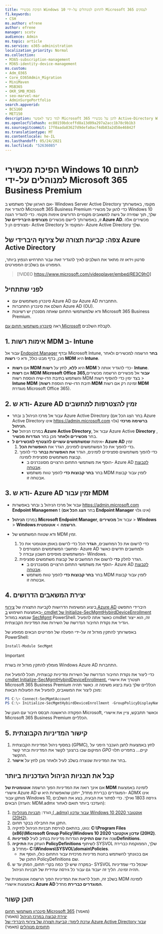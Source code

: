 ```yaml
---
title: הפיכת מכשירי Windows 10 לתחום למנוהלים על-ידי Microsoft 365 לעסקים
f1.keywords:
- CSH
ms.author: efrene
author: efrene
manager: scotv
audience: Admin
ms.topic: article
ms.service: o365-administration
localization_priority: Normal
ms.collection:
- M365-subscription-management
- M365-identity-device-management
ms.custom:
- Adm_O365
- Core_O365Admin_Migration
- MiniMaven
- MSB365
- OKR_SMB_M365
- seo-marvel-mar
- AdminSurgePortfolio
search.appverid:
- BCS160
- MET150
description: למד כיצד לאפשר Microsoft 365 להגן על מכשירי Active-Directory Windows 10 מקומיים בכמה שלבים בלבד.
ms.openlocfilehash: ec80159bdceffd8a13d09a297a2acc1b78c9b1b3
ms.sourcegitcommit: 17f0aada83627d9defa0acf4db03a2d58e46842f
ms.translationtype: MT
ms.contentlocale: he-IL
ms.lasthandoff: 05/24/2021
ms.locfileid: "52636085"
---
```

# <a name="enable-domain-joined-windows-10-devices-to-be-managed-by-microsoft-365-business-premium"></a>הפיכת מכשירי Windows 10 לתחום למנוהלים על-ידי Microsoft 365 Business Premium

אם הארגון שלך משתמש ב- Windows Server Active Directory מקומי, באפשרותך להגדיר את Microsoft 365 Business Premium כדי להגן על מכשירי Windows 10 שלך, תוך שמירה על גישה למשאבים מקומיים הדורשים אימות מקומי.
כדי להגדיר הגנה זו, באפשרותך ליישם מכשירים **מצורפים היברידיים של Azure AD**. מכשירים אלה מצורפים הן ל- Active Directory המקומי ול- Azure Active Directory שלך.

## <a name="watch-configure-hybrid-azure-active-directory-join"></a>צפה: קביעת תצורה של צירוף היברידי של Azure Active Directory

סרטון וידאו זה מתאר את השלבים לאיך להגדיר זאת עבור התרחיש הנפוץ ביותר, המפורט גם בשלבים המפורטים.

> [!VIDEO https://www.microsoft.com/videoplayer/embed/RE3C9hO]
  
## <a name="before-you-begin"></a>לפני שתתחיל

- סינכרון משתמשים עם Azure AD עם Azure AD התחברות.
- השלם את סינכרון התחברות Azure AD (OU).
- ודא שלמשתמשי התחום שאתה מסנכרן יש רשיונות Microsoft 365 Business Premium.

ראה [סינכרון משתמשי תחום עם Microsoft](manage-domain-users.md) לקבלת השלבים.

## <a name="1-verify-mdm-authority-in-intune"></a>1. אימות רשות MDM ב- Intune

עבור אל [Endpoint Manager](https://endpoint.microsoft.com/#blade/Microsoft_Intune_Enrollment/EnrollmentMenu/overview) ובדף Microsoft Intune, **בחר** הרשמה למכשירים ולאחר מכן,  בדף מבט כולל, ודא כי **רשות MDM** היא **Intune**.

- אם **רשות MDM** היא **ללא**, לחץ על **רשות MDM** כדי להגדיר אותה ל- **Intune**.
- אם **רשות MDM** **Microsoft Office 365,עבור** אל מכשירים הרשמה מכשירים והשתמש בתיבת הדו-שיח הוספת רשות MDM בצד ימין כדי להוסיף רשות  >   **Intune MDM** (תיבת הדו-שיח הוספת **רשות MDM** זמינה רק אם רשות **MDM** מוגדרת Microsoft Office 365). 

## <a name="2-verify-azure-ad-is-enabled-for-joining-computers"></a>2. ודא ש- Azure AD זמין להצטרפות למחשבים

- עבור אל מרכז הניהול ב ובחר Azure Active Directory (בחר הצג הכל אם Azure Active Directory אינו <a href="https://go.microsoft.com/fwlink/p/?linkid=2024339" target="_blank">https://admin.microsoft.com</a> גלוי) **ברשימה מרכזי הניהול.**  
- במרכז הניהול **של Azure Active Directory**, עבור אל Azure Active **Directory** , בחר **מכשירים ולאחר** מכן בחר **הגדרות מכשיר**.
- אימות **שמשתמשים עשויים להצטרף למכשירים ל- Azure AD** זמין 
    1. כדי להפוך את כל המשתמשים לזמינים, הגדר את **האפשרות הכל.**
    2. כדי להפוך משתמשים ספציפיים לזמינים, הגדר **את האפשרות נבחר** כדי להפוך קבוצת משתמשים ספציפית לזמינה.
        - הוסף את משתמשי התחום הרצויים מסונכרנים ב- Azure AD [לקבוצת אבטחה](../admin/create-groups/create-groups.md).
        - בחר **בחר קבוצות כדי** להפוך טווח משתמש MDM לזמין עבור קבוצת אבטחה זו.

## <a name="3-verify-azure-ad-is-enabled-for-mdm"></a>3. ודא ש- Azure AD זמין עבור MDM

- עבור אל מרכז הניהול ב ובחר באפשרות <a href="https://go.microsoft.com/fwlink/p/?linkid=2024339" target="_blank">https://admin.microsoft.com</a> **Endpoint Managemen** t (בחר **הצג** **הכל אם Endpoint Manager** אינו גלוי)
- במרכז **הניהול Microsoft Endpoint Manager**, עבור אל **מכשירים**  >  **Windows**  >  **Windows הרשמה**  >  **אוטומטית**.
- ודא שטווח המשתמש של MDM זמין.

    1. כדי לרשום את כל המחשבים, **הגדר** הכל כדי לרשום באופן אוטומטי את כל מחשבי המשתמשים המצורפים ל- Azure AD ולמחשבים חדשים כאשר המשתמשים מוסיפים חשבון עבודה ל- Windows.
    2. הגדר לחלק **כדי** לרשום את המחשבים של קבוצת משתמשים ספציפית.
        -  הוסף את משתמשי התחום הרצויים מסונכרנים ב- Azure AD [לקבוצת אבטחה](../admin/create-groups/create-groups.md).
        -  בחר **בחר קבוצות כדי** להפוך טווח משתמש MDM לזמין עבור קבוצת אבטחה זו.

## <a name="4-create-the-required-resources"></a>4. יצירת המשאבים הדרושים 

ביצוע המשימות הדרושות לקביעת התצורה של [צירוף Azure AD](/azure/active-directory/devices/hybrid-azuread-join-managed-domains#configure-hybrid-azure-ad-join) היברידי התפשט באמצעות השימוש [ב- cmdlet של Initialize-SecMgmtHybirdDeviceEnrollment](https://github.com/microsoft/secmgmt-open-powershell/blob/master/docs/help/Initialize-SecMgmtHybirdDeviceEnrollment.md) שנמצא במודול [SecMgmt](https://www.powershellgallery.com/packages/SecMgmt) PowerShell. כאשר אתה להפעיל cmdlet זה, הוא ייצור ויגדיר את נקודת החיבור הנדרשת של השירות ואת המדיניות הקבוצתית.

באפשרותך להתקין מודול זה על-ידי הפעלה של הפריטים הבאים ממופע של PowerShell:

```powershell
Install-Module SecMgmt
```

> [!IMPORTANT]
> מומלץ להתקין מודול זה בשרת Windows Azure AD התחברות.

כדי ליצור את נקודת החיבור הנדרשת של השירות ומדיניות קבוצתית, תוכל להפעיל את [cmdlet Initialize-SecMgmtHybirdDeviceEnrollment.](https://github.com/microsoft/secmgmt-open-powershell/blob/master/docs/help/Initialize-SecMgmtHybirdDeviceEnrollment.md) תצטרך את אישורי Microsoft 365 Business Premium הכלליים שלך בעת ביצוע משימה זו. כאשר תהיה מוכן ליצור את המשאבים, להפעיל את הפעולות הבאות:

```powershell
PS C:\> Connect-SecMgmtAccount
PS C:\> Initialize-SecMgmtHybirdDeviceEnrollment -GroupPolicyDisplayName 'Device Management'
```

הפקודה הראשונה תבסס חיבור עם הענן של Microsoft, וכאשר תתבקש, ציין את אישורי Microsoft 365 Business Premium הכלליים.

## <a name="5-link-the-group-policy"></a>5. קישור המדיניות הקבוצתית

1. במסוף ניהול המדיניות הקבוצתית (GPMC), לחץ באמצעות לחצן העכבר הימני על המיקום שבו ברצונך לקשר את המדיניות ובחר קשר *GPO קיים...* בתפריט תלוי ההקשר.
2. בחר את המדיניות שנוצרה בשלב לעיל ולאחר מכן לחץ על **אישור.**

## <a name="get-the-latest-administrative-templates"></a>קבל את תבניות הניהול העדכניות ביותר

אם אינך רואה את המדיניות הפוך הרשמה **אוטומטית של MDM** לזמינה באמצעות אישורי Azure AD המוגדרים כברירת מחדל, ייתכן שהאפשרות היא ש- ADMX אינו מותקן עבור Windows 10, גירסה 1803 ואילך. כדי לפתור את הבעיה, בצע את השלבים הבאים (הערה: MDM.admx העדכני ביותר תואם לאחור):

1.  הורד: [תבניות מנהליות ( .admx) עבור עדכון Windows 10 אוקטובר 2020 (20H2)](https://www.microsoft.com/download/102157).
2.  התקן את החבילה בבקר תחום.
3.  נווט, בהתאם לגירסת תבניות הניהול לתיקיה: **C:\Program Files (x86)\Microsoft Group Policy\Windows 10 עדכון אוקטובר 2020 (20H2)**.
4.  שנה את **שם התיקיה** הגדרות מדיניות בנתיב לעיל **למדיניותDefinitions**.
5.  העתק את **התיקיה PolicyDefinitions** לשיתוף SYSVOL שלך, הממוקמת כברירת מחדל **ב- C:\Windows\SYSVOL\domain\Policies**. 
    -   אם בכוונתך להשתמש בחנות מדיניות מרכזית עבור התחום כולו, הוסף את התוכן של PolicyDefinitions שם.
6.  במקרה שיש לך כמה בקרי תחום, המתן עד ש- SYSVOL ישכפל כדי שמדיניות תהיה זמינה. הליך זה יעבוד גם עבור כל גירסה עתידית של תבניות הניהול.

בשלב זה, תוכל לראות את המדיניות הפוך הרשמה אוטומטית של MDM לזמינה באמצעות אישורי **Azure AD המוגדרים כברירת** מחדל.

## <a name="related-content"></a>תוכן קשור

[סינכרון משתמשי תחום Microsoft 365](manage-domain-users.md) (מאמר)\
[יצירת קבוצה במרכז הניהול](../admin/create-groups/create-groups.md) (מאמר)\
[ערכת לימוד: קביעת תצורה של צירוף היברידי של Azure Active Directory עבור תחומים מנוהלים](/azure/active-directory/devices/hybrid-azuread-join-managed-domains.md) (מאמר)
